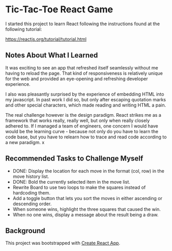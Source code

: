 # Tic-Tac-Toe React Game

I started this project to learn React following the instructions found at the following tutorial:

https://reactjs.org/tutorial/tutorial.html

## Notes About What I Learned

It was exciting to see an app that refreshed itself seamlessly without me having to reload the page. That kind of responsiveness is relatively unique for the web and provided an eye-opening and refreshing developer experience. 

I also was pleasantly surprised by the experience of embedding HTML into my javascript. In past work I did so, but only after escaping quotation marks and other special characters, which made reading and writing HTML a pain. 

The real challenge however is the design paradigm. React strikes me as a framework that works really, really well, but only when really closely adhered to. If I managed a team of engineers, one concern I would have would be the learning curve - because not only do you have to learn the code base, but you have to relearn how to trace and read code according to a new paradigm. 
x
## Recommended Tasks to Challenge Myself

* DONE: Display the location for each move in the format (col, row) in the move history list.
* DONE: Bold the currently selected item in the move list.
* Rewrite Board to use two loops to make the squares instead of hardcoding them.
* Add a toggle button that lets you sort the moves in either ascending or descending order.
* When someone wins, highlight the three squares that caused the win.
* When no one wins, display a message about the result being a draw.


## Background

This project was bootstrapped with [Create React App](https://github.com/facebookincubator/create-react-app).

